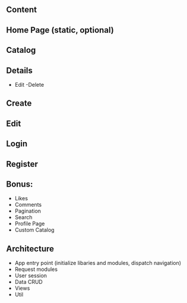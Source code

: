  ## Content 

## Home Page (static, optional)
## Catalog
## Details
- Edit
-Delete
## Create
## Edit
## Login
## Register
## Bonus: 
- Likes
- Comments 
- Pagination 
- Search 
- Profile Page 
- Custom Catalog 


## Architecture 
- App entry point (initialize libaries and modules, dispatch navigation)
- Request modules
- User session
- Data CRUD
- Views
- Util